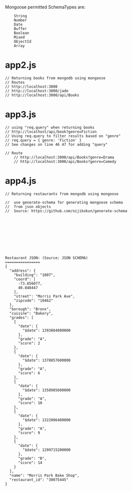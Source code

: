 Mongoose permitted SchemaTypes are:

		String
		Number
		Date
		Buffer
		Boolean
		Mixed
		ObjectId
		Array


app2.js
=======
	// Returning books from mongodb using mongoose
	// Routes
	// http://localhost:3000
	// http://localhost:3000/jade
	// http://localhost:3000/api/Books



app3.js
=======
	// using "req.query" when returning books
	// http://localhost/api/book?genre=Fiction
	// Using req.query to filter results based on "genre"
	// req.query = { genre: 'Fiction' }
	// See changes on line 46 47 for adding "query"

	// Route
		// http://localhost:3000/api/Books?genre=Drama
		// http://localhost:3000/api/Books?genre=Comedy

app4.js
=======
	// Returning restaurants from mongodb using mongoose

	//  use generate-schema for generating mongoose schema
	//  from json objects
	//	Source: https://github.com/nijikokun/generate-schema










	Restaurant JSON: (Source: JSON SCHEMA)
	================
	{
	  "address": {
	    "building": "1007",
	    "coord": [
	      -73.856077,
	      40.848447
	    ],
	    "street": "Morris Park Ave",
	    "zipcode": "10462"
	  },
	  "borough": "Bronx",
	  "cuisine": "Bakery",
	  "grades": [
	    {
	      "date": {
	        "$date": 1393804800000
	      },
	      "grade": "A",
	      "score": 2
	    },
	    {
	      "date": {
	        "$date": 1378857600000
	      },
	      "grade": "A",
	      "score": 6
	    },
	    {
	      "date": {
	        "$date": 1358985600000
	      },
	      "grade": "A",
	      "score": 10
	    },
	    {
	      "date": {
	        "$date": 1322006400000
	      },
	      "grade": "A",
	      "score": 9
	    },
	    {
	      "date": {
	        "$date": 1299715200000
	      },
	      "grade": "B",
	      "score": 14
	    }
	  ],
	  "name": "Morris Park Bake Shop",
	  "restaurant_id": "30075445"
	}